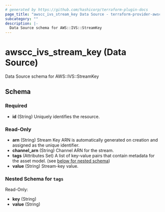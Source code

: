 ```yaml
---
# generated by https://github.com/hashicorp/terraform-plugin-docs
page_title: "awscc_ivs_stream_key Data Source - terraform-provider-awscc"
subcategory: ""
description: |-
  Data Source schema for AWS::IVS::StreamKey
---
```


# awscc_ivs_stream_key (Data Source)

Data Source schema for AWS::IVS::StreamKey



<!-- schema generated by tfplugindocs -->
## Schema

### Required

- **id** (String) Uniquely identifies the resource.

### Read-Only

- **arn** (String) Stream Key ARN is automatically generated on creation and assigned as the unique identifier.
- **channel_arn** (String) Channel ARN for the stream.
- **tags** (Attributes Set) A list of key-value pairs that contain metadata for the asset model. (see [below for nested schema](#nestedatt--tags))
- **value** (String) Stream-key value.

<a id="nestedatt--tags"></a>
### Nested Schema for `tags`

Read-Only:

- **key** (String)
- **value** (String)


